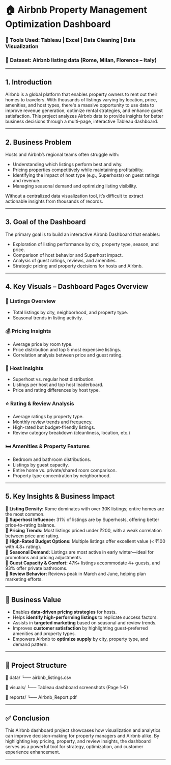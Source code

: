 # 🏠 Airbnb Property Management Optimization Dashboard

### 📌 Tools Used: Tableau | Excel | Data Cleaning | Data Visualization  
### 📁 Dataset: Airbnb listing data (Rome, Milan, Florence – Italy)

---

## 1. Introduction

Airbnb is a global platform that enables property owners to rent out their homes to travelers. With thousands of listings varying by location, price, amenities, and host types, there's a massive opportunity to use data to improve revenue generation, optimize rental strategies, and enhance guest satisfaction. This project analyzes Airbnb data to provide insights for better business decisions through a multi-page, interactive Tableau dashboard.

---

## 2. Business Problem

Hosts and Airbnb’s regional teams often struggle with:
- Understanding which listings perform best and why.
- Pricing properties competitively while maintaining profitability.
- Identifying the impact of host type (e.g., Superhosts) on guest ratings and revenue.
- Managing seasonal demand and optimizing listing visibility.

Without a centralized data visualization tool, it’s difficult to extract actionable insights from thousands of records.

---

## 3. Goal of the Dashboard

The primary goal is to build an interactive Airbnb Dashboard that enables:
- Exploration of listing performance by city, property type, season, and price.
- Comparison of host behavior and Superhost impact.
- Analysis of guest ratings, reviews, and amenities.
- Strategic pricing and property decisions for hosts and Airbnb.

---

## 4. Key Visuals – Dashboard Pages Overview

### 📍 Listings Overview
- Total listings by city, neighborhood, and property type.
- Seasonal trends in listing activity.

### 💰 Pricing Insights
- Average price by room type.
- Price distribution and top 5 most expensive listings.
- Correlation analysis between price and guest rating.

### 👤 Host Insights
- Superhost vs. regular host distribution.
- Listings per host and top host leaderboard.
- Price and rating differences by host type.

### ⭐ Rating & Review Analysis
- Average ratings by property type.
- Monthly review trends and frequency.
- High-rated but budget-friendly listings.
- Review category breakdown (cleanliness, location, etc.)

### 🛏️ Amenities & Property Features
- Bedroom and bathroom distributions.
- Listings by guest capacity.
- Entire home vs. private/shared room comparison.
- Property type concentration by neighborhood.

---

## 5. Key Insights & Business Impact

🔹 **Listing Density:** Rome dominates with over 30K listings; entire homes are the most common.  
🔹 **Superhost Influence:** 31% of listings are by Superhosts, offering better price-to-rating balance.  
🔹 **Pricing Trends:** Most listings priced under ₹200, with a weak correlation between price and rating.  
🔹 **High-Rated Budget Options:** Multiple listings offer excellent value (< ₹100 with 4.8+ rating).  
🔹 **Seasonal Demand:** Listings are most active in early winter—ideal for promotions and pricing adjustments.  
🔹 **Guest Capacity & Comfort:** 47K+ listings accommodate 4+ guests, and 93% offer private bathrooms.  
🔹 **Review Behavior:** Reviews peak in March and June, helping plan marketing efforts.

---

## 💼 Business Value

- Enables **data-driven pricing strategies** for hosts.
- Helps **identify high-performing listings** to replicate success factors.
- Assists in **targeted marketing** based on seasonal and review trends.
- Improves **customer satisfaction** by highlighting guest-preferred amenities and property types.
- Empowers Airbnb to **optimize supply** by city, property type, and demand pattern.

---

## 🔗 Project Structure

📁 data/
└── airbnb_listings.csv

📁 visuals/
└── Tableau dashboard screenshots (Page 1–5)

📁 reports/
└── Airbnb_Report.pdf


---

## ✅ Conclusion

This Airbnb dashboard project showcases how visualization and analytics can improve decision-making for property managers and Airbnb alike. By highlighting key pricing, property, and review insights, the dashboard serves as a powerful tool for strategy, optimization, and customer experience enhancement.

---
